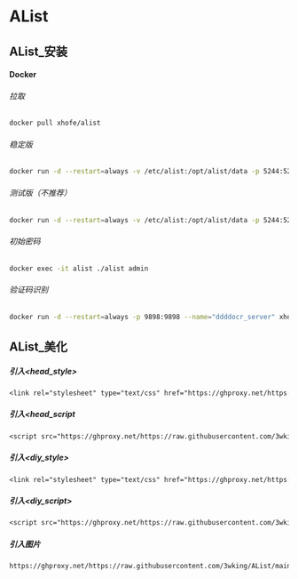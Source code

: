 # AList
## AList_安装
#### Docker
###### 拉取
```sh
docker pull xhofe/alist
```
###### 稳定版
```sh
docker run -d --restart=always -v /etc/alist:/opt/alist/data -p 5244:5244 -e PUID=0 -e PGID=0 -e UMASK=022 --name="xhofe/alist" xhofe/alist:latest
```
###### 测试版（不推荐）
```sh
docker run -d --restart=always -v /etc/alist:/opt/alist/data -p 5244:5244 -e PUID=0 -e PGID=0 -e UMASK=022 --name="xhofe/alist" xhofe/alist:main
```
###### 初始密码
```sh
docker exec -it alist ./alist admin
```
###### 验证码识别
```sh
docker run -d --restart=always -p 9898:9898 --name="ddddocr_server" xhofe/ddddocr_server:main
```
## AList_美化
##### 引入<head_style>
```txt
<link rel="stylesheet" type="text/css" href="https://ghproxy.net/https://raw.githubusercontent.com/3wking/AList/main/style.css">
```
##### 引入<head_script
```txt
<script src="https://ghproxy.net/https://raw.githubusercontent.com/3wking/AList/main/script.js"></script>
```
##### 引入<diy_style>
```txt
<link rel="stylesheet" type="text/css" href="https://ghproxy.net/https://raw.githubusercontent.com/3wking/AList/main/style_diy.css">
```
##### 引入<diy_script>
```txt
<script src="https://ghproxy.net/https://raw.githubusercontent.com/3wking/AList/main/script_diy.js"></script>
```
##### 引入<img>图片
```txt
https://ghproxy.net/https://raw.githubusercontent.com/3wking/AList/main/IMG/img_11.jpg
```
